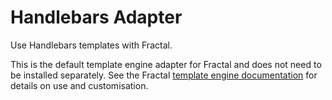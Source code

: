 # Handlebars Adapter

Use Handlebars templates with Fractal.

This is the default template engine adapter for Fractal and does not need to be installed separately. See the Fractal [template engine documentation](https://github.com/frctl/fractal/blob/master/docs/engines/overview.md) for details on use and customisation.
